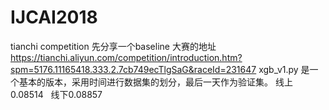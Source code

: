# IJCAI2018
tianchi competition
先分享一个baseline
大赛的地址 https://tianchi.aliyun.com/competition/introduction.htm?spm=5176.11165418.333.2.7cb749ecTlgSaG&raceId=231647
xgb_v1.py 是一个基本的版本，采用时间进行数据集的划分，最后一天作为验证集。
线上0.08514   线下0.08857
